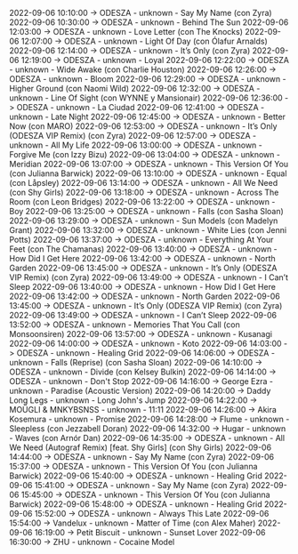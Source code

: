 2022-09-06 10:10:00 -> ODESZA - unknown - Say My Name (con Zyra)
2022-09-06 10:30:00 -> ODESZA - unknown - Behind The Sun
2022-09-06 12:03:00 -> ODESZA - unknown - Love Letter (con The Knocks)
2022-09-06 12:07:00 -> ODESZA - unknown - Light Of Day (con Ólafur Arnalds)
2022-09-06 12:14:00 -> ODESZA - unknown - It’s Only (con Zyra)
2022-09-06 12:19:00 -> ODESZA - unknown - Loyal
2022-09-06 12:22:00 -> ODESZA - unknown - Wide Awake (con Charlie Houston)
2022-09-06 12:26:00 -> ODESZA - unknown - Bloom
2022-09-06 12:29:00 -> ODESZA - unknown - Higher Ground (con Naomi Wild)
2022-09-06 12:32:00 -> ODESZA - unknown - Line Of Sight (con WYNNE y Mansionair)
2022-09-06 12:36:00 -> ODESZA - unknown - La Ciudad
2022-09-06 12:41:00 -> ODESZA - unknown - Late Night
2022-09-06 12:45:00 -> ODESZA - unknown - Better Now (con MARO)
2022-09-06 12:53:00 -> ODESZA - unknown - It’s Only (ODESZA VIP Remix) (con Zyra)
2022-09-06 12:57:00 -> ODESZA - unknown - All My Life
2022-09-06 13:00:00 -> ODESZA - unknown - Forgive Me (con Izzy Bizu)
2022-09-06 13:04:00 -> ODESZA - unknown - Meridian
2022-09-06 13:07:00 -> ODESZA - unknown - This Version Of You (con Julianna Barwick)
2022-09-06 13:10:00 -> ODESZA - unknown - Equal (con Låpsley)
2022-09-06 13:14:00 -> ODESZA - unknown - All We Need (con Shy Girls)
2022-09-06 13:18:00 -> ODESZA - unknown - Across The Room (con Leon Bridges)
2022-09-06 13:22:00 -> ODESZA - unknown - Boy
2022-09-06 13:25:00 -> ODESZA - unknown - Falls (con Sasha Sloan)
2022-09-06 13:29:00 -> ODESZA - unknown - Sun Models (con Madelyn Grant)
2022-09-06 13:32:00 -> ODESZA - unknown - White Lies (con Jenni Potts)
2022-09-06 13:37:00 -> ODESZA - unknown - Everything At Your Feet (con The Chamanas)
2022-09-06 13:40:00 -> ODESZA - unknown - How Did I Get Here
2022-09-06 13:42:00 -> ODESZA - unknown - North Garden
2022-09-06 13:45:00 -> ODESZA - unknown - It’s Only (ODESZA VIP Remix) (con Zyra)
2022-09-06 13:49:00 -> ODESZA - unknown - I Can’t Sleep
2022-09-06 13:40:00 -> ODESZA - unknown - How Did I Get Here
2022-09-06 13:42:00 -> ODESZA - unknown - North Garden
2022-09-06 13:45:00 -> ODESZA - unknown - It’s Only (ODESZA VIP Remix) (con Zyra)
2022-09-06 13:49:00 -> ODESZA - unknown - I Can’t Sleep
2022-09-06 13:52:00 -> ODESZA - unknown - Memories That You Call (con Monsoonsiren)
2022-09-06 13:57:00 -> ODESZA - unknown - Kusanagi
2022-09-06 14:00:00 -> ODESZA - unknown - Koto
2022-09-06 14:03:00 -> ODESZA - unknown - Healing Grid
2022-09-06 14:06:00 -> ODESZA - unknown - Falls (Reprise) (con Sasha Sloan)
2022-09-06 14:10:00 -> ODESZA - unknown - Divide (con Kelsey Bulkin)
2022-09-06 14:14:00 -> ODESZA - unknown - Don't Stop
2022-09-06 14:16:00 -> George Ezra - unknown - Paradise (Acoustic Version)
2022-09-06 14:20:00 -> Daddy Long Legs - unknown - Long John's Jump
2022-09-06 14:22:00 -> MOÜGLI & MNKYBSNSS - unknown - 11:11
2022-09-06 14:26:00 -> Akira Kosemura - unknown - Promise
2022-09-06 14:28:00 -> Flume - unknown - Sleepless (con Jezzabell Doran)
2022-09-06 14:32:00 -> Hugar - unknown - Waves (con Arnór Dan)
2022-09-06 14:35:00 -> ODESZA - unknown - All We Need (Autograf Remix) [feat. Shy Girls] (con Shy Girls)
2022-09-06 14:44:00 -> ODESZA - unknown - Say My Name (con Zyra)
2022-09-06 15:37:00 -> ODESZA - unknown - This Version Of You (con Julianna Barwick)
2022-09-06 15:40:00 -> ODESZA - unknown - Healing Grid
2022-09-06 15:41:00 -> ODESZA - unknown - Say My Name (con Zyra)
2022-09-06 15:45:00 -> ODESZA - unknown - This Version Of You (con Julianna Barwick)
2022-09-06 15:48:00 -> ODESZA - unknown - Healing Grid
2022-09-06 15:52:00 -> ODESZA - unknown - Always This Late
2022-09-06 15:54:00 -> Vandelux - unknown - Matter of Time (con Alex Maher)
2022-09-06 16:19:00 -> Petit Biscuit - unknown - Sunset Lover
2022-09-06 16:30:00 -> ZHU - unknown - Cocaine Model
